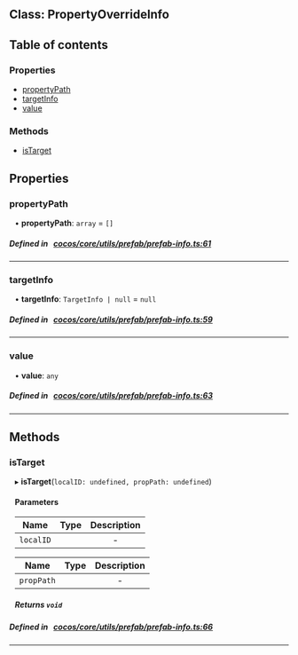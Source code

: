 
## Class: PropertyOverrideInfo





<div class="table-of-content">
<h2>Table of contents</h2>


### Properties

- [ propertyPath](#propertyPath)
- [ targetInfo](#targetInfo)
- [ value](#value)

### Methods

- [ isTarget](#isTarget)
</div>

## Properties


### propertyPath
<div style="margin-left: 10px;">




•  **propertyPath**:
`array`  = `[]`
</div>

##### Defined in &nbsp;   [cocos/core/utils/prefab/prefab-info.ts:61](https://github.com/cocos-creator/engine/blob/c7bf6b8a9/cocos/core/utils/prefab/prefab-info.ts#L61)&nbsp;


___


### targetInfo
<div style="margin-left: 10px;">




•  **targetInfo**:
`TargetInfo | null`  = `null`
</div>

##### Defined in &nbsp;   [cocos/core/utils/prefab/prefab-info.ts:59](https://github.com/cocos-creator/engine/blob/c7bf6b8a9/cocos/core/utils/prefab/prefab-info.ts#L59)&nbsp;


___


### value
<div style="margin-left: 10px;">




•  **value**:
`any` 
</div>

##### Defined in &nbsp;   [cocos/core/utils/prefab/prefab-info.ts:63](https://github.com/cocos-creator/engine/blob/c7bf6b8a9/cocos/core/utils/prefab/prefab-info.ts#L63)&nbsp;


___

<!---->
## Methods

### isTarget
<div style="margin-left: 10px;">

▸   **isTarget**(`localID: undefined, propPath: undefined`)




<!---->

#### Parameters

| Name | Type | Description |
| :------: | :------: | :------: |
| `localID` |  | - |

| Name | Type | Description |
| :------: | :------: | :------: |
| `propPath` |  | - |



##### Returns `void`




</div>

##### Defined in &nbsp;   [cocos/core/utils/prefab/prefab-info.ts:66](https://github.com/cocos-creator/engine/blob/c7bf6b8a9/cocos/core/utils/prefab/prefab-info.ts#L66)&nbsp;
___
<!---->



